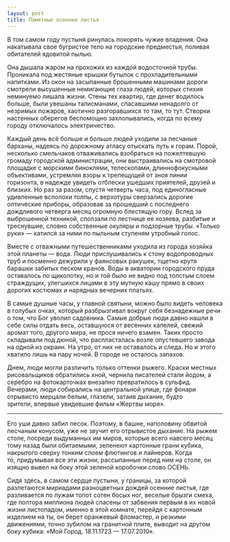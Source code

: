 ```yaml
---
layout: post
title: Памятные осенние листья
---
```


В том самом году пустыня ринулась покорять чужие владения. Она накатывала свое бугристое тело на городские предместья, поливая обитателей ядовитой пылью.

Она дышала жаром на прохожих из каждой водосточной трубы. Проникала под жестяные крышки бутылок с прохладительными напитками. Из окон на засыпанные брошенными машинами дороги смотрели высушенные немигающие глаза людей, которых стихия неминуемо лишала жизни. Стены тех квартир,&nbsp;где денег водилось больше,&nbsp;были увешаны талисманами,&nbsp;спасавшими ненадолго от незримых пожаров, хаотично разгоравшихся то там, то тут. Створки настенных оберегов беспомощно захлопывались,&nbsp;когда по всему городу отключалось электричество.

Каждый день всё больше и больше людей уходили за песчаные барханы, надеясь по дорожному атласу отыскать путь к горам. Порой, несколько смельчаков отваживались взобраться на пожелтевшую громаду городской администрации,&nbsp;они выстраивались на смотровой площадке с морскими биноклями,&nbsp;телескопами, длиннофокусными объективами, устремляя взоры к трепещущей от зноя линии горизонта,&nbsp;в надежде увидеть отблески ушедших приятелей, друзей и близких. Но раз за разом, спустя четверть часа, под единогласные удивленные всполохи толпы, с верхотуры сверзались дорогие оптические приборы, образовав за прошедший с последнего дождливого четверга месяц огромную блестящую гору. Вслед за выброшенной техникой, сползали по лестнице ее хозяева, разбитые и треснувшие, словно собственные окуляры и подзорные трубы. «Только руки» — катился за ними по пыльным ступеням утробный голос.

Вместе с отважными путешественниками уходила из города хозяйка этой планеты — вода. Люди прислушивались к стону водопроводных труб и посменно дежурили у фаянсовых ракушек,&nbsp;тщетно крутя барашки забитых песком кранов. Воды в акватории городского пруда оставалось по щиколотку, но и той было не видно под толстым слоем страждущих, улегшихся лицами в эту мутную кашу прямо в своих дорогих костюмах и нарядных вечерних платьях.

В самые душные часы, у главной святыни, можно было видеть человека в голубых очках, который разбрызгивал вокруг себя безнадежные речи о том,&nbsp;что Бог уволил садовника. Самые добрые люди давно нашли в себе силы отдать весь, оставшуюся от весенних капелей, свежий аромат того, другого мира, не прося ничего взамен. Таких просто складывали под дюной, что распласталась возле опустевшего завода на одной из окраин. На утро, от них не оставалось и следа. Но и этого хватило лишь на пару ночей. В городе не осталось запахов.

Днем, люди могли различить только оттенки рыжего. Краски местных рисовальщиков обратились хной,&nbsp;чернила писателей стали йодом, а серебро на фотокарточках внезапно превратилось в сульфид. Вечерами, люди собирались на центральной улице,&nbsp;где фонари отрывисто мерцали белым, глазели,&nbsp;затаив дыхание,&nbsp;будто зрители,&nbsp;впервые увидевшие фильм «Жертвы моря».

* * *

Его уши давно забил песок. Поэтому,&nbsp;в башне, наполовину обвитой&nbsp; песчаным конусом, уже не звучит его отрывистое дыхание. На рыжем столе,&nbsp;посреди выдуманных им миров, которые всего навсего месяц тому назад были обитаемыми,&nbsp;зеленеют картонные грани кубика, накрытого сверху тонким слоем флютингов и лайнеров. Когда то,&nbsp;придумывая все эти жизни, рассыпанные перед ним на столе, он изящно вывел на боку этой зеленой коробочки слово ОСЕНЬ.

Сидя здесь,&nbsp;в самом сердце пустыни, у границы,&nbsp;за которой разлетаются мириадами разноцветных дождей осенние листья, где разливается по лужам топот сотен босых ног, веселые брызги смеха, где полтора миллиона людей спасены от забвения первым в их новой жизни листопадом, именно в этой комнате,&nbsp;перейдя с картонным изделием на ты, он берет оранжевый фломастер, и резкими движениями,&nbsp;точно зубилом на гранитной плите, выводит на другом боку кубика:&nbsp;«Мой Город. 18.11.1723 — 17.07.2010».

<!--kg-card-end: markdown-->